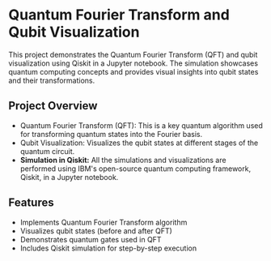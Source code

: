 # Quantum Fourier Transform and Qubit Visualization

This project demonstrates the Quantum Fourier Transform (QFT) and qubit visualization using Qiskit in a Jupyter notebook. The simulation showcases quantum computing concepts and provides visual insights into qubit states and their transformations.

## Project Overview

- Quantum Fourier Transform (QFT): This is a key quantum algorithm used for transforming quantum states into the Fourier basis.
- Qubit Visualization: Visualizes the qubit states at different stages of the quantum circuit.
- **Simulation in Qiskit:** All the simulations and visualizations are performed using IBM's open-source quantum computing framework, Qiskit, in a Jupyter notebook.

## Features

- Implements Quantum Fourier Transform algorithm
- Visualizes qubit states (before and after QFT)
- Demonstrates quantum gates used in QFT
- Includes Qiskit simulation for step-by-step execution
